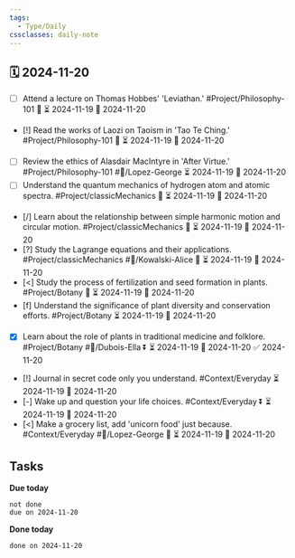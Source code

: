 ```yaml
---
tags:
  - Type/Daily
cssclasses: daily-note
---
```


## 🗓️ 2024-11-20

- [ ] Attend a lecture on Thomas Hobbes' 'Leviathan.' #Project/Philosophy-101 🔺 ⏳ 2024-11-19 📅 2024-11-20
- [!] Read the works of Laozi on Taoism in 'Tao Te Ching.' #Project/Philosophy-101 🔽 ⏳ 2024-11-19 📅 2024-11-20
- [ ] Review the ethics of Alasdair MacIntyre in 'After Virtue.' #Project/Philosophy-101 #👤/Lopez-George ⏳ 2024-11-19 📅 2024-11-20
- [ ] Understand the quantum mechanics of hydrogen atom and atomic spectra. #Project/classicMechanics 🔽 ⏳ 2024-11-19 📅 2024-11-20
- [/] Learn about the relationship between simple harmonic motion and circular motion. #Project/classicMechanics 🔺 ⏳ 2024-11-19 📅 2024-11-20
- [?] Study the Lagrange equations and their applications. #Project/classicMechanics #👤/Kowalski-Alice 🔽 ⏳ 2024-11-19 📅 2024-11-20
- [<] Study the process of fertilization and seed formation in plants. #Project/Botany 🔽 ⏳ 2024-11-19 📅 2024-11-20
- [f] Understand the significance of plant diversity and conservation efforts. #Project/Botany ⏳ 2024-11-19 📅 2024-11-20
- [x] Learn about the role of plants in traditional medicine and folklore. #Project/Botany #👤/Dubois-Ella ⏬ ⏳ 2024-11-19 📅 2024-11-20 ✅ 2024-11-20
- [!] Journal in secret code only you understand. #Context/Everyday ⏳ 2024-11-19 📅 2024-11-20
- [-] Wake up and question your life choices. #Context/Everyday ⏬ ⏳ 2024-11-19 📅 2024-11-20
- [<] Make a grocery list, add 'unicorn food' just because. #Context/Everyday #👤/Lopez-George 🔽 ⏳ 2024-11-19 📅 2024-11-20

## Tasks

**Due today**

```tasks
not done
due on 2024-11-20
```

**Done today**

```tasks
done on 2024-11-20
```
            